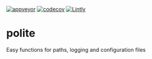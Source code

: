 [![appveyor](https://ci.appveyor.com/api/projects/status/github/DTOcean/polite?branch=master&svg=true)](https://ci.appveyor.com/project/DTOcean/polite)
[![codecov](https://codecov.io/gh/DTOcean/polite/branch/master/graph/badge.svg)](https://codecov.io/gh/DTOcean/polite)
[![Lintly](https://lintly.com/gh/DTOcean/polite/badge.svg)](https://lintly.com/gh/DTOcean/polite/)

# polite

Easy functions for paths, logging and configuration files
